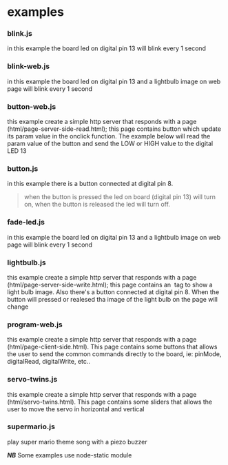 examples
======================
### blink.js
in this example the board led on digital pin 13 will blink every 1 second

### blink-web.js
in this example the board led on digital pin 13 and a lightbulb image on web page will blink every 1 second



### button-web.js
this example create a simple http server that responds with a page (html/page-server-side-read.html); this page contains button which update its param value in the onclick function. The example below will read the param value of the button and send the LOW or HIGH value to the digital LED 13

### button.js
in this example there is a button connected at digital pin 8.
> when the button is pressed the led on board (digital pin 13) will turn on, 
> when the button is released the led will turn off.

### fade-led.js
in this example the board led on digital pin 13 and a lightbulb image on web page will blink every 1 second

### lightbulb.js
this example create a simple http server that responds with a page (html/page-server-side-write.html); this page contains an <img> tag to show a light bulb image. Also there's a button connected at digital pin 8. When the button will pressed or realesed tha image of the light bulb on the page will change

### program-web.js
this example create a simple http server that responds with a page (html/page-client-side.html). This page contains some buttons that allows the user to send the common commands directly to the board, ie: pinMode, digitalRead, digitalWrite, etc..

### servo-twins.js
this example create a simple http server that responds with a page (html/servo-twins.html). This page contains some sliders that allows the user to move the servo in horizontal and vertical

### supermario.js
play super mario theme song with a piezo buzzer

***NB*** Some examples use node-static module

